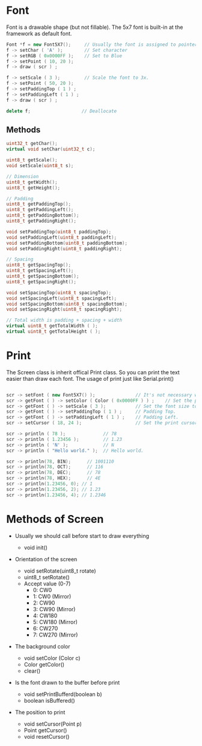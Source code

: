 # Font

Font is a drawable shape (but not fillable). The 5x7 font is built-in at the framework as default font.

```cpp
Font *f = new Font5X7();     // Usually the font is assigned to pointer.
f -> setChar ( 'A' );        // Set character
f -> setRGB ( 0x0000FF );    // Set to Blue
f -> setPoint ( 10, 20 );
f -> draw ( scr ) ;

f -> setScale ( 3 );         // Scale the font to 3x.
f -> setPoint ( 50, 20 );
f -> setPaddingTop ( 1 ) ;
f -> setPaddingLeft ( 1 ) ;
f -> draw ( scr ) ;

delete f;                   // Deallocate
```

## Methods
```cpp
uint32_t getChar();
virtual void setChar(uint32_t c);

uint8_t getScale();
void setScale(uint8_t s);

// Dimension
uint8_t getWidth();
uint8_t getHeight();

// Padding
uint8_t getPaddingTop();
uint8_t getPaddingLeft();
uint8_t getPaddingBottom();
uint8_t getPaddingRight();

void setPaddingTop(uint8_t paddingTop);
void setPaddingLeft(uint8_t paddingLeft);
void setPaddingBottom(uint8_t paddingBottom);
void setPaddingRight(uint8_t paddingRight);

// Spacing
uint8_t getSpacingTop();
uint8_t getSpacingLeft();
uint8_t getSpacingBottom();
uint8_t getSpacingRight();

void setSpacingTop(uint8_t spacingTop);
void setSpacingLeft(uint8_t spacingLeft);
void setSpacingBottom(uint8_t spacingBottom);
void setSpacingRight(uint8_t spacingRight);

// Total width is padding + spacing + width
virtual uint8_t getTotalWidth ( );
virtual uint8_t getTotalHeight ( );
```

# Print
The Screen class is inherit offical Print class.
So you can print the text easier than draw each font.
The usage of print just like Serial.print()
```cpp

scr -> setFont ( new Font5X7() );               // It's not necessary when using default font.
scr -> getFont ( ) -> setColor ( Color ( 0x0000FF ) ) ;    // Set the print color to blue.
scr -> getFont ( ) -> setScale ( 3 );           // Set the font size to 3x.
scr -> getFont ( ) -> setPaddingTop ( 1 ) ;     // Padding Top.
scr -> getFont ( ) -> setPaddingLeft ( 1 ) ;    // Padding Left.
scr -> setCursor ( 18, 24 );                    // Set the print cursor

scr -> println ( 78 );              // 78
scr -> println ( 1.23456 );         // 1.23
scr -> println ( 'N' );             // N
scr -> println ( "Hello world." );  // Hello world.

scr -> println(78, BIN);      // 1001110
scr -> println(78, OCT);      // 116
scr -> println(78, DEC);      // 78
scr -> println(78, HEX);      // 4E
scr -> println(1.23456, 0); // 1
scr -> println(1.23456, 2); // 1.23
scr -> println(1.23456, 4); // 1.2346
```

# Methods of Screen

- Usually we should call before start to draw everything
  - void init()

- Orientation of the screen
  - void setRotate(uint8_t rotate)
  - uint8_t setRotate()
  - Accept value (0-7)
    - 0: CW0
    - 1: CW0 (Mirror)
    - 2: CW90
    - 3: CW90 (Mirror)
    - 4: CW180
    - 5: CW180 (Mirror)
    - 6: CW270
    - 7: CW270 (Mirror)

- The background color
  - void setColor (Color c)
  - Color getColor()
  - clear()

- Is the font drawn to the buffer before print
  - void setPrintBufferd(boolean b)
  - boolean isBuffered()
 
- The position to print
  - void setCursor(Point p)
  - Point getCursor()
  - void resetCursor()
